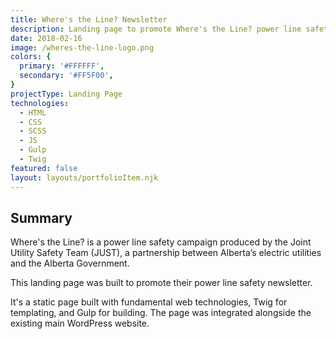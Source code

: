 ```yaml
---
title: Where's the Line? Newsletter
description: Landing page to promote Where's the Line? power line safety newsletter.
date: 2018-02-16
image: /wheres-the-line-logo.png
colors: {
  primary: '#FFFFFF',
  secondary: '#FF5F00',
}
projectType: Landing Page
technologies:
  - HTML
  - CSS
  - SCSS
  - JS
  - Gulp
  - Twig
featured: false
layout: layouts/portfolioItem.njk
---
```


## Summary
Where's the Line? is a power line safety campaign produced by the Joint Utility Safety Team (JUST), a partnership between Alberta’s electric utilities and the Alberta Government.

This landing page was built to promote their power line safety newsletter.

It's a static page built with fundamental web technologies, Twig for templating, and Gulp for building. The page was integrated alongside the existing main WordPress website.
